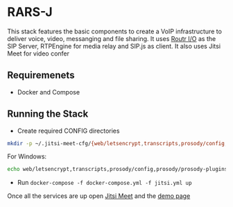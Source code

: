 # RARS-J

This stack features the basic components to create a VoIP infrastructure to deliver voice, video, messanging and file sharing.
It uses [Routr I/O](https://github.com/fonoster/routr) as the SIP Server, RTPEngine for media relay and SIP.js as client. It also uses Jitsi Meet for video confer

## Requiremenets

- Docker and Compose

## Running the Stack

- Create required CONFIG directories
```bash
mkdir -p ~/.jitsi-meet-cfg/{web/letsencrypt,transcripts,prosody/config,prosody/prosody-plugins-custom,jicofo,jvb,jigasi,jibri}
```

For Windows: 

```bash
echo web/letsencrypt,transcripts,prosody/config,prosody/prosody-plugins-custom,jicofo,jvb,jigasi,jibri | % { mkdir "~/.jitsi-meet-cfg/$_" }
```

- Run `docker-compose -f docker-compose.yml -f jitsi.yml up`

Once all the services are up open [Jitsi Meet](https://localhost:8443/FamousFirulette) and the [demo page](http://localhost:8080)
